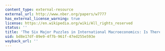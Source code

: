 ```yaml
---
content_type: external-resource
external_url: http://www.nber.org/papers/w7777
has_external_license_warning: true
license: https://en.wikipedia.org/wiki/All_rights_reserved
status: ''
title: 'The Six Major Puzzles in International Macroeconomics: Is There a Common Cause?'
uid: bd8e17df-89e9-4f7b-961f-47ed255e593e
wayback_url: ''
---
```

